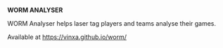 **WORM ANALYSER**


WORM Analyser helps laser tag players and teams analyse their games.

Available at https://vinxa.github.io/worm/
